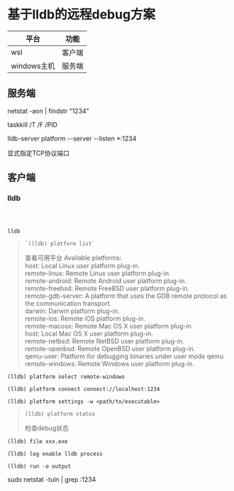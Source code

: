# 基于lldb的远程debug方案

| 平台        | 功能   |
| ----------- | ------ |
| wsl         | 客户端 |
| windows主机 | 服务端 |

## 服务端

netstat -aon | findstr "1234"

taskkill /T /F /PID <pid>

lldb-server platform --server --listen *:1234

显式指定TCP协议端口

## 客户端

### lldb

```shell



lldb
```

> ```shell
> `(lldb) platform list`  
> ```
>
> 查看可用平台
> Available platforms:  
> host: Local Linux user platform plug-in.  
> remote-linux: Remote Linux user platform plug-in.  
> remote-android: Remote Android user platform plug-in.  
> remote-freebsd: Remote FreeBSD user platform plug-in.  
> remote-gdb-server: A platform that uses the GDB remote protocol as the communication transport.  
> darwin: Darwin platform plug-in.  
> remote-ios: Remote iOS platform plug-in.  
> remote-macosx: Remote Mac OS X user platform plug-in.  
> host: Local Mac OS X user platform plug-in.  
> remote-netbsd: Remote NetBSD user platform plug-in.  
> remote-openbsd: Remote OpenBSD user platform plug-in.  
> qemu-user: Platform for debugging binaries under user mode qemu  
> remote-windows: Remote Windows user platform plug-in.

```shell
(lldb) platform select remote-windows

(lldb) platform connect connect://localhost:1234

(lldb) platform settings -w <path/to/executable>
```

> ```shell
> (lldb) platform status
> ```
>
> 检查debug状态

```shell
(lldb) file xxx.exe

(lldb) log enable lldb process

(lldb) run -o output

```

sudo netstat -tuln | grep :1234